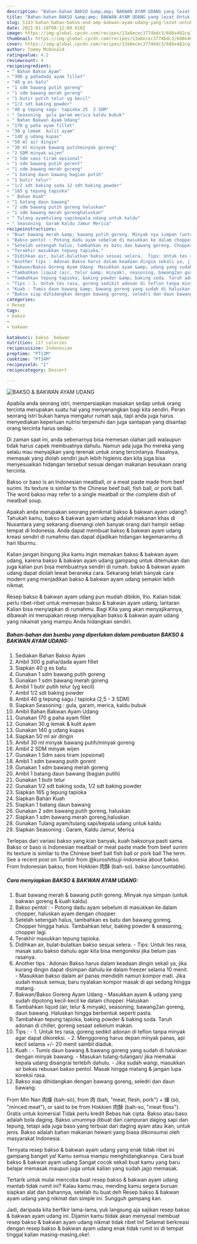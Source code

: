 ```yaml
---
description: "Bahan-bahan BAKSO &amp;amp; BAKWAN AYAM UDANG yang lezat Untuk Jualan"
title: "Bahan-bahan BAKSO &amp;amp; BAKWAN AYAM UDANG yang lezat Untuk Jualan"
slug: 1143-bahan-bahan-bakso-and-amp-bakwan-ayam-udang-yang-lezat-untuk-jualan
date: 2021-01-10T08:12:09.810Z
image: https://img-global.cpcdn.com/recipes/13a8ecec3774bdc3/680x482cq70/bakso-bakwan-ayam-udang-foto-resep-utama.jpg
thumbnail: https://img-global.cpcdn.com/recipes/13a8ecec3774bdc3/680x482cq70/bakso-bakwan-ayam-udang-foto-resep-utama.jpg
cover: https://img-global.cpcdn.com/recipes/13a8ecec3774bdc3/680x482cq70/bakso-bakwan-ayam-udang-foto-resep-utama.jpg
author: Tommy McDonald
ratingvalue: 4.2
reviewcount: 4
recipeingredient:
- " Bahan Bakso Ayam"
- "300 g pahadada ayam fillet"
- "40 g es batu"
- "1 sdm bawang putih goreng"
- "1 sdm bawang merah goreng"
- "1 butir putih telur yg kecil"
- "1/2 sdt baking powder"
- "40 g tepung sagu  tapioka 25  3 SDM"
- " Seasoning  gula garam merica kaldu bubuk"
- " Bahan Bakwan Ayam Udang"
- "170 g paha ayam fillet"
- "30 g lemak  kulit ayam"
- "140 g udang kupas"
- "50 ml air dingin"
- "30 ml minyak bawang putihminyak goreng"
- "2 SDM minyak wijen"
- "1 Sdm saos tiram opsional"
- "1 sdm bawang putih gorent"
- "1 sdm bawang merah goreng"
- "1 batang daun bawang bagian putih"
- "1 butir telur"
- "1/2 sdt baking soda 12 sdt baking powder"
- "165 g tepung tapioka"
- " Bahan Kuah"
- "1 batang daun bawang"
- "2 sdm bawang putih goreng haluskan"
- "1 sdm bawang merah gorenghaluskan"
- " Tulang ayamtulang sapikepala udang untuk kaldu"
- " Seasoning  Garam Kaldu Jamur Merica"
recipeinstructions:
- "Buat bawang merah &amp; bawang putih goreng. Minyak nya simpan (untuk bakwan goreng &amp; kuah kaldu)"
- "Bakso pentol : Potong dadu ayam sebelum di masukkan ke dalam chopper, haluskan ayam dengan chopper."
- "Setelah setengah halus, tambahkan es batu dan bawang goreng. Chopper hingga halus. Tambahkan telur, baking powder &amp; seasoning, chopper lagi."
- "Terakhir masukkan tepung tapioka."
- "Didihkan air, bulat-bulatkan bakso sesuai selera.  Tips: Untuk tes rasa, masak satu bakso dahulu agar kita bisa mengoreksi jika belum pas rasanya."
- "Another tips : Adonan Bakso harus dalam keadaan dingin sekali ya, jika kurang dingin dapat disimpan dahulu ke dalam freezer selama 10 menit. Masukkan bakso dalam air panas mendidih namun kompor mati. Jika sudah masuk semua, baru nyalakan kompor masak di api sedang hingga matang."
- "Bakwan/Bakso Goreng Ayam Udang  Masukkan ayam &amp; udang yang sudah dipotong kecil-kecil ke dalam chopper. Haluskan"
- "Tambahkan liquid (air, telur &amp; minyak), seasoning, bawang2an goreng, daun bawang. Haluskan hingga berbentuk seperti pasta."
- "Tambahkan tepung tapioka, baking powder &amp; baking soda. Taruh adonan di chiller, goreng sesaat sebelum makan."
- "Tips : 1. Untuk tes rasa, goreng sedikit adonan di teflon tanpa minyak agar dapat dikoreksi. 2. Menggoreng harus depan minyak panas, api kecil selama +/- 20 menit sambil diaduk."
- "Kuah : Tumis daun bawang &amp; bawang goreng yang sudah di haluskan dengan minyak bawang. Masukan tulang-tulangan/ jika memakai kepala udang disangrai terlebih dahulu.  Jika sudah wangi, masukkan air bekas rebusan bakso pentol. Masak hingga matang &amp; jangan lupa koreksi rasa."
- "Bakso siap dihidangkan dengan bawang goreng, seledri dan daun bawang."
categories:
- Resep
tags:
- bakso
- 
- bakwan

katakunci: bakso  bakwan 
nutrition: 117 calories
recipecuisine: Indonesian
preptime: "PT13M"
cooktime: "PT34M"
recipeyield: "1"
recipecategory: Dessert

---
```



![BAKSO &amp; BAKWAN AYAM UDANG](https://img-global.cpcdn.com/recipes/13a8ecec3774bdc3/680x482cq70/bakso-bakwan-ayam-udang-foto-resep-utama.jpg)

Apabila anda seorang istri, mempersiapkan masakan sedap untuk orang tercinta merupakan suatu hal yang menyenangkan bagi kita sendiri. Peran seorang istri bukan hanya mengatur rumah saja, tapi anda juga harus menyediakan keperluan nutrisi terpenuhi dan juga santapan yang disantap orang tercinta harus sedap.

Di zaman  saat ini, anda sebenarnya bisa memesan olahan jadi walaupun tidak harus capek membuatnya dahulu. Namun ada juga lho mereka yang selalu mau menyajikan yang terenak untuk orang tercintanya. Pasalnya, memasak yang diolah sendiri jauh lebih higienis dan kita juga bisa menyesuaikan hidangan tersebut sesuai dengan makanan kesukaan orang tercinta. 

Bakso or baso is an Indonesian meatball, or a meat paste made from beef surimi. Its texture is similar to the Chinese beef ball, fish ball, or pork ball. The word bakso may refer to a single meatball or the complete dish of meatball soup.

Apakah anda merupakan seorang penikmat bakso &amp; bakwan ayam udang?. Tahukah kamu, bakso &amp; bakwan ayam udang adalah makanan khas di Nusantara yang sekarang disenangi oleh banyak orang dari hampir setiap tempat di Indonesia. Anda dapat membuat bakso &amp; bakwan ayam udang kreasi sendiri di rumahmu dan dapat dijadikan hidangan kegemaranmu di hari liburmu.

Kalian jangan bingung jika kamu ingin memakan bakso &amp; bakwan ayam udang, karena bakso &amp; bakwan ayam udang gampang untuk ditemukan dan juga kalian pun bisa membuatnya sendiri di rumah. bakso &amp; bakwan ayam udang dapat diolah lewat beraneka cara. Sekarang telah banyak cara modern yang menjadikan bakso &amp; bakwan ayam udang semakin lebih nikmat.

Resep bakso &amp; bakwan ayam udang pun mudah dibikin, lho. Kalian tidak perlu ribet-ribet untuk memesan bakso &amp; bakwan ayam udang, lantaran Kalian bisa menyiapkan di rumahmu. Bagi Kita yang akan menyajikannya, dibawah ini merupakan resep menyajikan bakso &amp; bakwan ayam udang yang nikamat yang mampu Anda hidangkan sendiri.

<!--inarticleads1-->

##### Bahan-bahan dan bumbu yang diperlukan dalam pembuatan BAKSO &amp; BAKWAN AYAM UDANG:

1. Sediakan  Bahan Bakso Ayam
1. Ambil 300 g paha/dada ayam fillet
1. Siapkan 40 g es batu
1. Gunakan 1 sdm bawang putih goreng
1. Gunakan 1 sdm bawang merah goreng
1. Ambil 1 butir putih telur (yg kecil)
1. Ambil 1/2 sdt baking powder
1. Ambil 40 g tepung sagu / tapioka (2,5 - 3 SDM)
1. Siapkan  Seasoning : gula, garam, merica, kaldu bubuk
1. Ambil  Bahan Bakwan Ayam Udang
1. Gunakan 170 g paha ayam fillet
1. Gunakan 30 g lemak &amp; kulit ayam
1. Gunakan 140 g udang kupas
1. Siapkan 50 ml air dingin
1. Ambil 30 ml minyak bawang putih/minyak goreng
1. Ambil 2 SDM minyak wijen
1. Gunakan 1 Sdm saos tiram (opsional)
1. Ambil 1 sdm bawang putih gorent
1. Gunakan 1 sdm bawang merah goreng
1. Ambil 1 batang daun bawang (bagian putih)
1. Gunakan 1 butir telur
1. Gunakan 1/2 sdt baking soda, 1/2 sdt baking powder
1. Siapkan 165 g tepung tapioka
1. Siapkan  Bahan Kuah
1. Siapkan 1 batang daun bawang
1. Gunakan 2 sdm bawang putih goreng, haluskan
1. Siapkan 1 sdm bawang merah goreng,haluskan
1. Gunakan  Tulang ayam/tulang sapi/kepala udang untuk kaldu
1. Siapkan  Seasoning : Garam, Kaldu Jamur, Merica


Terlepas dari variasi bakso yang kian banyak, kuah baksonya pasti sama. Bakso or baso is Indonesian meatball or meat paste made from beef surimi Its texture is similar to the Chinese beef ball fish ball or pork ball The term. See a recent post on Tumblr from @kuroshitsuji-indonesia about bakso. From Indonesian bakso, from Hokkien 肉酥 (bah-so͘). bakso (uncountable). 

<!--inarticleads2-->

##### Cara menyiapkan BAKSO &amp; BAKWAN AYAM UDANG:

1. Buat bawang merah &amp; bawang putih goreng. Minyak nya simpan (untuk bakwan goreng &amp; kuah kaldu)
1. Bakso pentol : - Potong dadu ayam sebelum di masukkan ke dalam chopper, haluskan ayam dengan chopper.
1. Setelah setengah halus, tambahkan es batu dan bawang goreng. Chopper hingga halus. Tambahkan telur, baking powder &amp; seasoning, chopper lagi.
1. Terakhir masukkan tepung tapioka.
1. Didihkan air, bulat-bulatkan bakso sesuai selera.  - Tips: Untuk tes rasa, masak satu bakso dahulu agar kita bisa mengoreksi jika belum pas rasanya.
1. Another tips : Adonan Bakso harus dalam keadaan dingin sekali ya, jika kurang dingin dapat disimpan dahulu ke dalam freezer selama 10 menit. - Masukkan bakso dalam air panas mendidih namun kompor mati. Jika sudah masuk semua, baru nyalakan kompor masak di api sedang hingga matang.
1. Bakwan/Bakso Goreng Ayam Udang  - Masukkan ayam &amp; udang yang sudah dipotong kecil-kecil ke dalam chopper. Haluskan
1. Tambahkan liquid (air, telur &amp; minyak), seasoning, bawang2an goreng, daun bawang. Haluskan hingga berbentuk seperti pasta.
1. Tambahkan tepung tapioka, baking powder &amp; baking soda. Taruh adonan di chiller, goreng sesaat sebelum makan.
1. Tips : - 1. Untuk tes rasa, goreng sedikit adonan di teflon tanpa minyak agar dapat dikoreksi. - 2. Menggoreng harus depan minyak panas, api kecil selama +/- 20 menit sambil diaduk.
1. Kuah : - Tumis daun bawang &amp; bawang goreng yang sudah di haluskan dengan minyak bawang. - Masukan tulang-tulangan/ jika memakai kepala udang disangrai terlebih dahulu.  - Jika sudah wangi, masukkan air bekas rebusan bakso pentol. Masak hingga matang &amp; jangan lupa koreksi rasa.
1. Bakso siap dihidangkan dengan bawang goreng, seledri dan daun bawang.


From Min Nan 肉燥 (bah-sò), from 肉 (bah, &#34;meat, flesh; pork&#34;) + 燥 (sò, &#34;minced meat&#34;), or said to be from Hokkien 肉酥 (bah-so͘, &#34;meat floss&#34;). Gratis untuk komersial Tidak perlu kredit Bebas hak cipta. Bakso atau baso adalah bola daging. Bakso umumnya dibuat dari campuran daging sapi dan tepung, tetapi ada juga baso yang terbuat dari daging ayam atau ikan, untuk jenis. Bakso adalah bahan makanan hewani yang biasa dikonsumsi oleh masyarakat Indonesia. 

Ternyata resep bakso &amp; bakwan ayam udang yang enak tidak ribet ini gampang banget ya! Kamu semua mampu menghidangkannya. Cara buat bakso &amp; bakwan ayam udang Sangat cocok sekali buat kamu yang baru belajar memasak maupun juga untuk kalian yang sudah jago memasak.

Tertarik untuk mulai mencoba buat resep bakso &amp; bakwan ayam udang mantab tidak rumit ini? Kalau kamu mau, mending kamu segera buruan siapkan alat dan bahannya, setelah itu buat deh Resep bakso &amp; bakwan ayam udang yang nikmat dan simple ini. Sungguh gampang kan. 

Jadi, daripada kita berfikir lama-lama, yuk langsung aja sajikan resep bakso &amp; bakwan ayam udang ini. Dijamin kamu tiidak akan menyesal membuat resep bakso &amp; bakwan ayam udang nikmat tidak ribet ini! Selamat berkreasi dengan resep bakso &amp; bakwan ayam udang enak tidak rumit ini di tempat tinggal kalian masing-masing,oke!.


